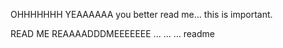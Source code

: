 OHHHHHHH YEAAAAAA
you better read me... this is important.

READ ME REAAAADDDMEEEEEEE 
...
...
...
readme